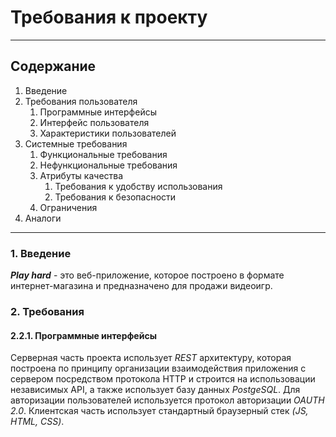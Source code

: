 
# Требования к проекту 
___
## Содержание
1. Введение
1. Требования пользователя  
    1. Программные интерфейсы
    1. Интерфейс пользователя  
    1. Характеристики пользователей
1. Системные требования  
    1. Функциональные требования  
    1. Нефункциональные требования  
    1. Атрибуты качества  
        1. Требования к удобству использования  
        1. Требования к безопасности  
    1. Ограничения  
 1. Аналоги
--- 
### 1. Введение  
***Play hard*** - это веб-приложение, которое построено в формате интернет-магазина и предназначено для продажи видеоигр.

### 2. Требования 
#### 2.2.1. Программные интерфейсы
Серверная часть проекта использует *REST* архитектуру, которая построена по принципу организации взаимодействия приложения с сервером посредством протокола HTTP и строится на использовации независимых API, а также использует базу данных *PostgeSQL*. Для авторизации пользователей используется протокол авторизации *OAUTH 2.0*. Клиентская часть использует стандартный браузерный стек *(JS, HTML, CSS)*.
